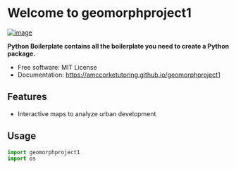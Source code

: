 # Welcome to geomorphproject1


[![image](https://img.shields.io/pypi/v/geomorphproject1.svg)](https://pypi.python.org/pypi/geomorphproject1)


**Python Boilerplate contains all the boilerplate you need to create a Python package.**


-   Free software: MIT License
-   Documentation: <https://amccorketutoring.github.io/geomorphproject1>


## Features

-   Interactive maps to analyze urban development

## Usage

```python
import geomorphproject1
import os
```
